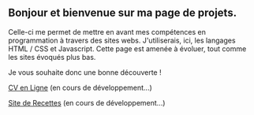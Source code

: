 ## Bonjour et bienvenue sur ma page de projets.

Celle-ci me permet de mettre en avant mes compétences en programmation à travers des sites webs.
J'utiliserais, ici, les langages HTML / CSS et Javascript.
Cette page est amenée à évoluer, tout comme les sites évoqués plus bas.

Je vous souhaite donc une bonne découverte !

[CV en Ligne](https://BaptisteJ24.github.io/CV) (en cours de développement...)

[Site de Recettes](https://BaptisteJ24.github.io/Recettes) (en cours de développement...)
